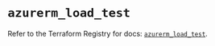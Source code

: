 # `azurerm_load_test`

Refer to the Terraform Registry for docs: [`azurerm_load_test`](https://registry.terraform.io/providers/hashicorp/azurerm/4.28.0/docs/resources/load_test).
